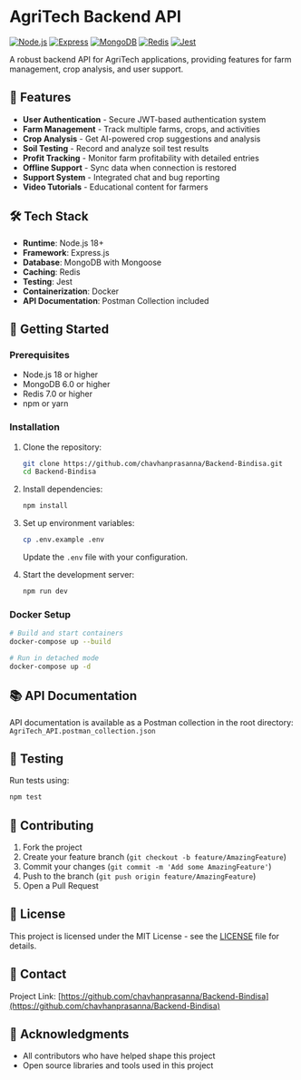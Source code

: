 # AgriTech Backend API

[![Node.js](https://img.shields.io/badge/Node.js-18.x-brightgreen)](https://nodejs.org/)
[![Express](https://img.shields.io/badge/Express-4.x-lightgrey)](https://expressjs.com/)
[![MongoDB](https://img.shields.io/badge/MongoDB-6.x-green)](https://www.mongodb.com/)
[![Redis](https://img.shields.io/badge/Redis-7.x-red)](https://redis.io/)
[![Jest](https://img.shields.io/badge/Jest-29.x-yellow)](https://jestjs.io/)

A robust backend API for AgriTech applications, providing features for farm management, crop analysis, and user support.

## 🌟 Features

- **User Authentication** - Secure JWT-based authentication system
- **Farm Management** - Track multiple farms, crops, and activities
- **Crop Analysis** - Get AI-powered crop suggestions and analysis
- **Soil Testing** - Record and analyze soil test results
- **Profit Tracking** - Monitor farm profitability with detailed entries
- **Offline Support** - Sync data when connection is restored
- **Support System** - Integrated chat and bug reporting
- **Video Tutorials** - Educational content for farmers

## 🛠 Tech Stack

- **Runtime**: Node.js 18+
- **Framework**: Express.js
- **Database**: MongoDB with Mongoose
- **Caching**: Redis
- **Testing**: Jest
- **Containerization**: Docker
- **API Documentation**: Postman Collection included

## 🚀 Getting Started

### Prerequisites

- Node.js 18 or higher
- MongoDB 6.0 or higher
- Redis 7.0 or higher
- npm or yarn

### Installation

1. Clone the repository:
   ```bash
   git clone https://github.com/chavhanprasanna/Backend-Bindisa.git
   cd Backend-Bindisa
   ```

2. Install dependencies:
   ```bash
   npm install
   ```

3. Set up environment variables:
   ```bash
   cp .env.example .env
   ```
   Update the `.env` file with your configuration.

4. Start the development server:
   ```bash
   npm run dev
   ```

### Docker Setup

```bash
# Build and start containers
docker-compose up --build

# Run in detached mode
docker-compose up -d
```

## 📚 API Documentation

API documentation is available as a Postman collection in the root directory: `AgriTech_API.postman_collection.json`

## 🧪 Testing

Run tests using:
```bash
npm test
```

## 🤝 Contributing

1. Fork the project
2. Create your feature branch (`git checkout -b feature/AmazingFeature`)
3. Commit your changes (`git commit -m 'Add some AmazingFeature'`)
4. Push to the branch (`git push origin feature/AmazingFeature`)
5. Open a Pull Request

## 📄 License

This project is licensed under the MIT License - see the [LICENSE](LICENSE) file for details.

## 📧 Contact

Project Link: [https://github.com/chavhanprasanna/Backend-Bindisa](https://github.com/chavhanprasanna/Backend-Bindisa)

## 🙏 Acknowledgments

- All contributors who have helped shape this project
- Open source libraries and tools used in this project

